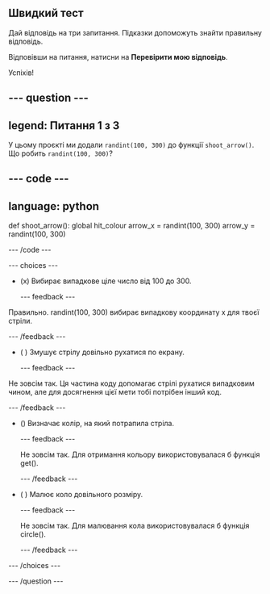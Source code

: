 ## Швидкий тест

Дай відповідь на три запитання. Підказки допоможуть знайти правильну відповідь.

Відповівши на питання, натисни на **Перевірити мою відповідь**.

Успіхів!

--- question ---
---
legend: Питання 1 з 3
---
У цьому проєкті ми додали `randint(100, 300)` до функції `shoot_arrow()`. Що робить `randint(100, 300)`?

--- code ---
---
language: python
---

def shoot_arrow():
    global hit_colour
    arrow_x = randint(100, 300)
    arrow_y = randint(100, 300)
  
--- /code ---

--- choices ---

- (x) Вибирає випадкове ціле число від 100 до 300.

  --- feedback ---

Правильно. randint(100, 300) вибирає випадкову координату x для твоєї стріли.

  --- /feedback ---

- ( ) Змушує стрілу довільно рухатися по екрану.

  --- feedback ---

Не зовсім так. Ця частина коду допомагає стрілі рухатися випадковим чином, але для досягнення цієї мети тобі потрібен інший код.

  --- /feedback ---

- () Визначає колір, на який потрапила стріла.

  --- feedback ---

  Не зовсім так. Для отримання кольору використовувалася б функція get().

  --- /feedback ---

- ( ) Малює коло довільного розміру.

  --- feedback ---

  Не зовсім так. Для малювання кола використовувалася б функція circle().

  --- /feedback ---

--- /choices ---

--- /question ---
